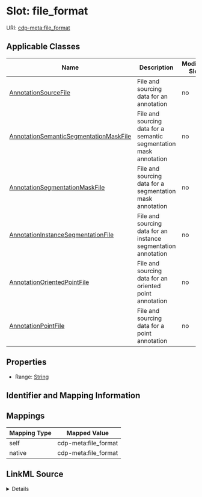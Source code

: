 

# Slot: file_format

URI: [cdp-meta:file_format](metadatafile_format)



<!-- no inheritance hierarchy -->





## Applicable Classes

| Name | Description | Modifies Slot |
| --- | --- | --- |
| [AnnotationSourceFile](AnnotationSourceFile.md) | File and sourcing data for an annotation |  no  |
| [AnnotationSemanticSegmentationMaskFile](AnnotationSemanticSegmentationMaskFile.md) | File and sourcing data for a semantic segmentation mask annotation |  no  |
| [AnnotationSegmentationMaskFile](AnnotationSegmentationMaskFile.md) | File and sourcing data for a segmentation mask annotation |  no  |
| [AnnotationInstanceSegmentationFile](AnnotationInstanceSegmentationFile.md) | File and sourcing data for an instance segmentation annotation |  no  |
| [AnnotationOrientedPointFile](AnnotationOrientedPointFile.md) | File and sourcing data for an oriented point annotation |  no  |
| [AnnotationPointFile](AnnotationPointFile.md) | File and sourcing data for a point annotation |  no  |







## Properties

* Range: [String](String.md)





## Identifier and Mapping Information








## Mappings

| Mapping Type | Mapped Value |
| ---  | ---  |
| self | cdp-meta:file_format |
| native | cdp-meta:file_format |




## LinkML Source

<details>
```yaml
name: file_format
alias: file_format
domain_of:
- AnnotationSourceFile
- AnnotationOrientedPointFile
- AnnotationInstanceSegmentationFile
- AnnotationPointFile
- AnnotationSegmentationMaskFile
- AnnotationSemanticSegmentationMaskFile
range: string

```
</details>

